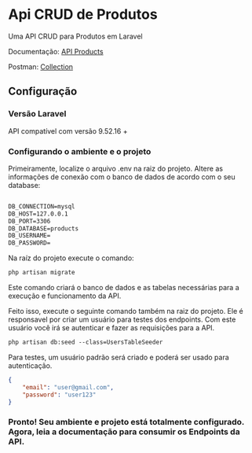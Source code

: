 # Api CRUD de Produtos

Uma API CRUD para Produtos em Laravel

Documentação: [API Products](https://www.postman.com/myapisdev/workspace/api-s-dev/documentation/17224712-85874a7c-e078-432c-b8d8-27a59635ac77)

Postman: [Collection](https://myapisdev.postman.co/workspace/API's-Dev~ff4a4532-78d2-46cf-bde2-07f77c1557b7/collection/17224712-85874a7c-e078-432c-b8d8-27a59635ac77?action=share&creator=17224712)
## Configuração


### Versão Laravel

API compatível com versão 9.52.16 +

### Configurando o ambiente e o projeto 

Primeiramente, localize o arquivo .env na raiz do projeto. Altere as informações de conexão com o banco de dados de acordo com o seu database:

```xml

DB_CONNECTION=mysql
DB_HOST=127.0.0.1
DB_PORT=3306
DB_DATABASE=products
DB_USERNAME=
DB_PASSWORD=

```

Na raíz do projeto execute o comando:

```xml
php artisan migrate
```
Este comando criará o banco de dados e as tabelas necessárias para a execução e funcionamento da API.

Feito isso, execute o seguinte comando também na raiz do projeto. Ele é responsavel por criar um usuário para testes dos endpoints. Com este usuário você irá se autenticar e fazer as requisições para a API.

```xml
php artisan db:seed --class=UsersTableSeeder
```
Para testes, um usuário padrão será criado e poderá ser usado para autenticação. 

```json
{
    "email": "user@gmail.com",
    "password": "user123"
}
```

### Pronto! Seu ambiente e projeto está totalmente configurado. Agora, leia a documentação para consumir os Endpoints da API.
